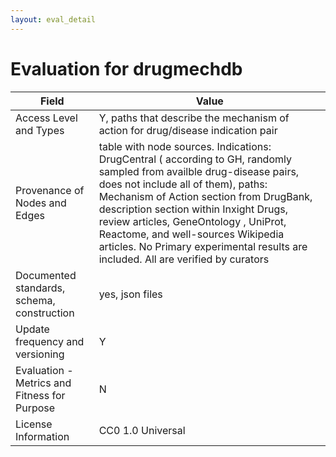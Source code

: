 ```yaml
---
layout: eval_detail
---
```


# Evaluation for drugmechdb

| Field | Value |
|---|---|
| Access Level and Types | Y, paths that describe the mechanism of action for drug/disease indication pair |
| Provenance of Nodes and Edges | table with node sources. Indications: DrugCentral ( according to GH, randomly sampled from availble drug-disease pairs, does not include all of them), paths: Mechanism of Action section from DrugBank, description section within Inxight Drugs, review articles, GeneOntology , UniProt, Reactome, and well-sources Wikipedia articles. No Primary experimental results are included. All are verified by curators |
| Documented standards, schema, construction | yes, json files |
| Update frequency and versioning | Y |
| Evaluation - Metrics and Fitness for Purpose | N |
| License Information | CC0 1.0 Universal |
